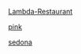 
[Lambda-Restaurant](http://Siarhei-Chaptsau.github.io/Lambda-Restaurant/)


[pink](http://Siarhei-Chaptsau.github.io/245963-pink/)


[sedona](http://Siarhei-Chaptsau.github.io/245963-sedona/)
